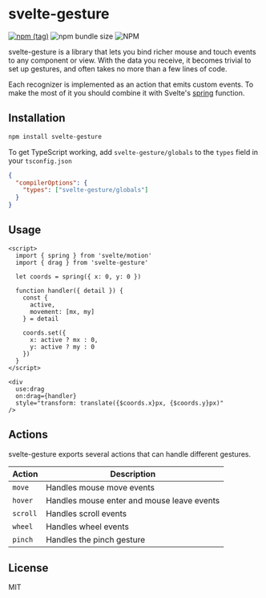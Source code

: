# svelte-gesture

[![npm (tag)](https://img.shields.io/npm/v/svelte-gesture?style=flat&colorA=000000&colorB=000000)](https://www.npmjs.com/package/svelte-gesture) ![npm bundle size](https://img.shields.io/bundlephobia/minzip/svelte-gesture?style=flat&colorA=000000&colorB=000000) ![NPM](https://img.shields.io/npm/l/svelte-gesture?style=flat&colorA=000000&colorB=000000)

svelte-gesture is a library that lets you bind richer mouse and touch events to any component or view. With the data you receive, it becomes trivial to set up gestures, and often takes no more than a few lines of code.

Each recognizer is implemented as an action that emits custom events. To make the most of it you should combine it with Svelte's [spring](https://svelte.dev/tutorial/spring) function.

## Installation

```bash
npm install svelte-gesture
```

To get TypeScript working, add `svelte-gesture/globals` to the `types` field in your `tsconfig.json`

```json
{
  "compilerOptions": {
    "types": ["svelte-gesture/globals"]
  }
}
```

## Usage

```svelte
<script>
  import { spring } from 'svelte/motion'
  import { drag } from 'svelte-gesture'

  let coords = spring({ x: 0, y: 0 })

  function handler({ detail }) {
    const {
      active,
      movement: [mx, my]
    } = detail

    coords.set({
      x: active ? mx : 0,
      y: active ? my : 0
    })
  }
</script>

<div
  use:drag
  on:drag={handler}
  style="transform: translate({$coords.x}px, {$coords.y}px)"
/>
```

## Actions

svelte-gesture exports several actions that can handle different gestures.

| Action       | Description                                |
|--------------|--------------------------------------------|
| `move`       | Handles mouse move events                  |
| `hover`      | Handles mouse enter and mouse leave events |
| `scroll`     | Handles scroll events                      |
| `wheel`      | Handles wheel events                       |
| `pinch`      | Handles the pinch gesture                  |

## License

MIT
